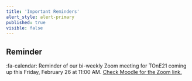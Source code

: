 ```yaml
---
title: 'Important Reminders'
alert_style: alert-primary
published: true
visible: false
---
```


## Reminder
:fa-calendar: Reminder of our bi-weekly Zoom meeting for TOnE21 coming up this Friday, February 26 at 11:00 AM. [Check Moodle for the Zoom link.](https://learn.twu.ca)
